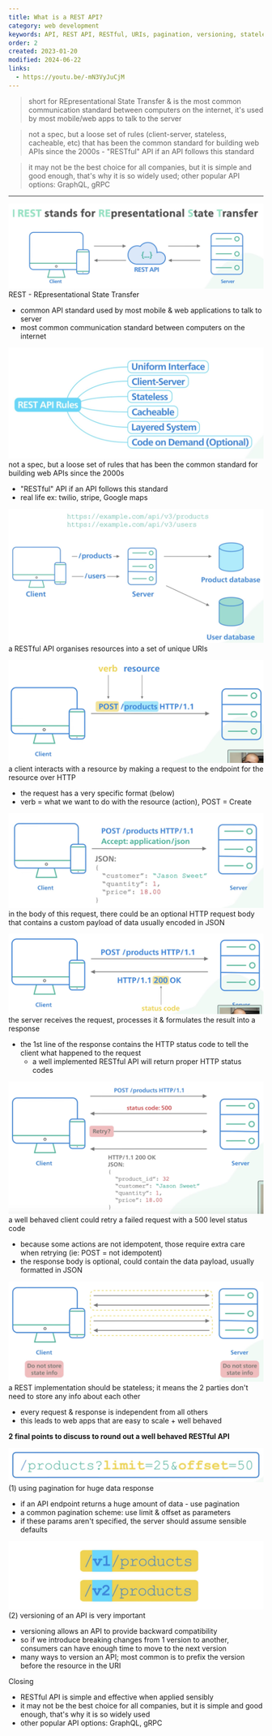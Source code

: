 ```yaml
---
title: What is a REST API?
category: web development
keywords: API, REST API, RESTful, URIs, pagination, versioning, stateless
order: 2
created: 2023-01-20
modified: 2024-06-22
links:
  - https://youtu.be/-mN3VyJuCjM
---
```


> short for REpresentational State Transfer & is the most common communication standard between computers on the internet, it's used by most mobile/web apps to talk to the server

> not a spec, but a loose set of rules (client-server, stateless, cacheable, etc) that has been the common standard for building web APIs since the 2000s - "RESTful" API if an API follows this standard

> it may not be the best choice for all companies, but it is simple and good enough, that's why it is so widely used; other popular API options: GraphQL, gRPC

---

![Image](./attachments/web-dev_REST-API.jpg)
REST - REpresentational State Transfer

- common API standard used by most mobile & web applications to talk to server
- most common communication standard between computers on the internet

![Image](./attachments/web-dev_REST-API-rules.jpg)
not a spec, but a loose set of rules that has been the common standard for building web APIs since the 2000s

- "RESTful" API if an API follows this standard
- real life ex: twilio, stripe, Google maps

![Image](./attachments/web-dev_REST-API-URIs.jpg)
a RESTful API organises resources into a set of unique URIs

![Image](./attachments/web-dev_REST-API-request-resource.jpg)
a client interacts with a resource by making a request to the endpoint for the resource over HTTP

- the request has a very specific format (below)
- verb = what we want to do with the resource (action), POST = Create

![Image](./attachments/web-dev_REST-API-post-json-body.jpg)
in the body of this request, there could be an optional HTTP request body that contains a custom payload of data usually encoded in JSON

![Image](./attachments/web-dev_REST-API-server-response.jpg)
the server receives the request, processes it & formulates the result into a response

- the 1st line of the response contains the HTTP status code to tell the client what happened to the request
  - a well implemented RESTful API will return proper HTTP status codes

![Image](./attachments/web-dev_REST-API-server-500-retry.jpg)
a well behaved client could retry a failed request with a 500 level status code

- because some actions are not idempotent, those require extra care when retrying (ie: POST = not idempotent)
- the response body is optional, could contain the data payload, usually formatted in JSON

![Image](./attachments/web-dev_REST-API-rule-stateless.jpg)
a REST implementation should be stateless; it means the 2 parties don't need to store any info about each other

- every request & response is independent from all others
- this leads to web apps that are easy to scale + well behaved

**2 final points to discuss to round out a well behaved RESTful API**

![Image](./attachments/web-dev_REST-API-pagination.jpg)
(1) using pagination for huge data response

- if an API endpoint returns a huge amount of data - use pagination
- a common pagination scheme: use limit & offset as parameters
- if these params aren't specified, the server should assume sensible defaults

![Image](./attachments/web-dev_REST-API-versioning.jpg)
(2) versioning of an API is very important

- versioning allows an API to provide backward compatibility
- so if we introduce breaking changes from 1 version to another, consumers can have enough time to move to the next version
- many ways to version an API; most common is to prefix the version before the resource in the URI

Closing

- RESTful API is simple and effective when applied sensibly
- it may not be the best choice for all companies, but it is simple and good enough, that's why it is so widely used
- other popular API options: GraphQL, gRPC
